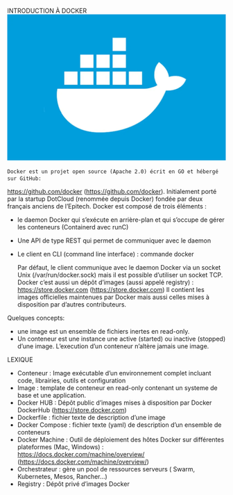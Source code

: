 INTRODUCTION À DOCKER
![docker](https://github.com/daniel10027/DATA_ANALYST_3.20/blob/master/11507000.webp)

    Docker est un projet open source (Apache 2.0) écrit en GO et hébergé sur GitHub:
https://github.com/docker (https://github.com/docker).
Initialement porté par la startup DotCloud (renommée depuis Docker) fondée par
deux français anciens de l’Epitech.
Docker est composé de trois éléments :
- le daemon Docker qui s’exécute en arrière-plan et qui s’occupe de gérer les
conteneurs (Containerd avec runC)
- Une API de type REST qui permet de communiquer avec le daemon
- Le client en CLI (command line interface) : commande docker

    Par défaut, le client communique avec le daemon Docker via un socket Unix
(/var/run/docker.sock) mais il est possible d’utiliser un socket TCP.
Docker c’est aussi un dépôt d’images (aussi appelé registry) :
https://store.docker.com (https://store.docker.com)
Il contient les images officielles maintenues par Docker mais aussi celles mises à
disposition par d’autres contributeurs.

Quelques concepts:
- une image est un ensemble de fichiers inertes en read-only.
- Un conteneur est une instance une active (started) ou inactive (stopped) d’une
image. L’execution d’un conteneur n’altère jamais une image.


LEXIQUE
- Conteneur : Image exécutable d’un environnement complet incluant code,
librairies, outils et configuration
- Image : template de conteneur en read-only contenant un systeme de base et
une application.
- Docker HUB : Dépôt public d’images mises à disposition par Docker
DockerHub (https://store.docker.com)
- Dockerfile : fichier texte de description d’une image
- Docker Compose : fichier texte (yaml) de description d’un ensemble de
conteneurs
- Docker Machine : Outil de déploiement des hôtes Docker sur différentes
plateformes (Mac, Windows) : https://docs.docker.com/machine/overview/
(https://docs.docker.com/machine/overview/)
- Orchestrateur : gère un pool de ressources serveurs ( Swarm, Kubernetes,
Mesos, Rancher…)
- Registry : Dépôt privé d’images Docker

